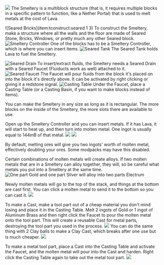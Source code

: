 ![](smeltery.png)
The Smeltery is a multiblock structure (that is, it requires multiple blocks in a specific pattern to function, like a Nether Portal) that is used to melt metals at the cost of Lava.

![Seared Bricks](item:tconstruct:seared 1 3)
To construct the Smeltery, make a structure where all the walls and the floor are made of Seared Stone, Bricks, Windows, or pretty much any other Seared block.
![Smeltery Controller](item:tconstruct:smeltery_controller)
One of the blocks has to be a Smeltery Controller, which is where you can insert items.
![Seared Tank](item:tconstruct:seared_tank)
The Seared Tank holds Lava to fuel the Smeltery.

![Seared Drain](item:tconstruct:smeltery_io)
To insert/extract fluids, the Smeltery needs a Seared Drain with a Seared Faucet (Fluiducts work as well) attached to it.
![Seared Faucet](item:tconstruct:faucet)
The Faucet will pour fluids from the block it's placed on into the block it's directly above. It can be activated by right clicking or giving it a redstone signal.
![Casting Table](item:tconstruct:casting)
Under the Faucet, place a Casting Table (or a Casting Basin, if you want to make blocks instead of items).

You can make the Smeltery in any size as long as it is rectangular.
The more blocks on the inside of the Smeltery, the more slots there are available to use.

Open up the Smeltery Controller and you can insert metals. If it has Lava, it will start to heat up, and then turn into molten metal. One ingot is usually equal to 144mB of that metal.
![](meltingingots.png)
![](moltenmetal.png)

By default, melting ores will give you two ingots' worth of molten metal, effectively doubling your ores. Some modpacks may have this disabled.

Certain combinations of molten metals will create alloys. If two molten metals that are in a Smeltery can alloy together, they will, so be careful what metals you put into a Smeltery at the same time.
![One part Gold and one part Silver will alloy into two parts Electrum](alloys.png)

Newly molten metals will go to the top of the stack, and things at the bottom are cast first. You can click a molten metal to send it to the bottom so you can cast it.
![](metals.png)

To make a Cast, make a tool part out of a cheap material you don't mind losing and place it in the Casting Table. Melt 2 ingots of Gold or 1 ingot of Aluminum Brass and then right click the Faucet to pour the molten metal onto the tool part. This will create a reusable Cast for metal parts, destroying the tool part you used in the process.
![](makingcast.png)
You can do the same thing with 2 Clay balls to make a Clay Cast, which breaks after one use but is much cheaper.
![](claycast.png)

To make a metal tool part, place a Cast into the Casting Table and activate the Faucet, and the molten metal will pour into the Cast and harden. Right click the Casting Table again to take out the metal tool part.
![](makingpart.png)